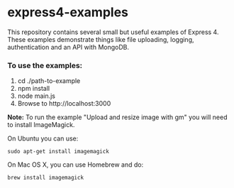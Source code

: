 express4-examples
=================

This repository contains several small but useful examples of Express 4. These examples demonstrate things like file uploading, logging, authentication and an API with MongoDB.

### To use the examples:
1. cd ./path-to-example
2. npm install
3. node main.js
4. Browse to http://localhost:3000

**Note:** To run the example "Upload and resize image with gm" you will need to install ImageMagick. 

On Ubuntu you can use:
```
sudo apt-get install imagemagick
```

On Mac OS X, you can use Homebrew and do:
```
brew install imagemagick
```
